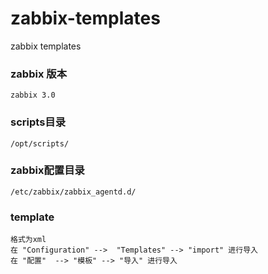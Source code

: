 # zabbix-templates
zabbix templates

### zabbix 版本
```
zabbix 3.0 
```

### scripts目录
```
/opt/scripts/
```

### zabbix配置目录
```
/etc/zabbix/zabbix_agentd.d/
```

### template
```
格式为xml
在 "Configuration" -->  "Templates" --> "import" 进行导入
在 "配置"  --> "模板" --> "导入" 进行导入
```
